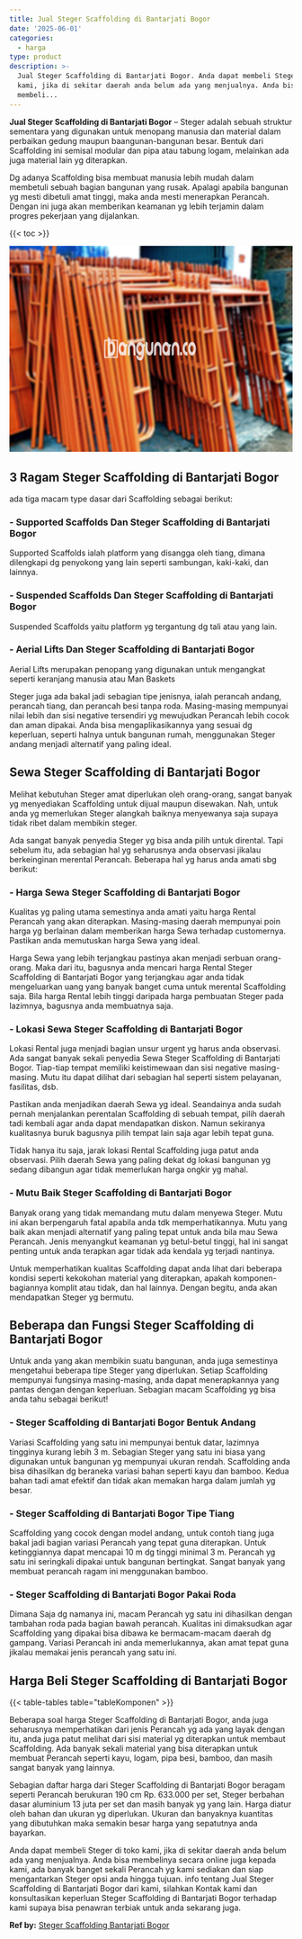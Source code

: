 ```yaml
---
title: Jual Steger Scaffolding di Bantarjati Bogor
date: '2025-06-01'
categories:
  - harga
type: product
description: >-
  Jual Steger Scaffolding di Bantarjati Bogor. Anda dapat membeli Steger di toko
  kami, jika di sekitar daerah anda belum ada yang menjualnya. Anda bisa
  membeli...
---
```


**Jual Steger Scaffolding di Bantarjati Bogor** – Steger adalah sebuah struktur sementara yang digunakan untuk menopang manusia dan material dalam perbaikan gedung maupun baangunan-bangunan besar. Bentuk dari Scaffolding ini semisal modular dan pipa atau tabung logam, melainkan ada juga material lain yg diterapkan.

Dg adanya Scaffolding bisa membuat manusia lebih mudah dalam membetuli sebuah bagian bangunan yang rusak. Apalagi apabila bangunan yg mesti dibetuli amat tinggi, maka anda mesti menerapkan Perancah. Dengan ini juga akan memberikan keamanan yg lebih terjamin dalam progres pekerjaan yang dijalankan.

{{< toc >}}

![Jual Steger Scaffolding di Bantarjati Bogor](/images/sewa-scaffolding-steger-06.png)

## 3 Ragam Steger Scaffolding di Bantarjati Bogor

ada tiga macam type dasar dari Scaffolding sebagai berikut:

### \- Supported Scaffolds Dan Steger Scaffolding di Bantarjati Bogor

Supported Scaffolds ialah platform yang disangga oleh tiang, dimana dilengkapi dg penyokong yang lain seperti sambungan, kaki-kaki, dan lainnya.

### \- Suspended Scaffolds Dan Steger Scaffolding di Bantarjati Bogor

Suspended Scaffolds yaitu platform yg tergantung dg tali atau yang lain.

### \- Aerial Lifts Dan Steger Scaffolding di Bantarjati Bogor

Aerial Lifts merupakan penopang yang digunakan untuk mengangkat seperti keranjang manusia atau Man Baskets

Steger juga ada bakal jadi sebagian tipe jenisnya, ialah perancah andang, perancah tiang, dan perancah besi tanpa roda. Masing-masing mempunyai nilai lebih dan sisi negative tersendiri yg mewujudkan Perancah lebih cocok dan aman dipakai. Anda bisa mengaplikasikannya yang sesuai dg keperluan, seperti halnya untuk bangunan rumah, menggunakan Steger andang menjadi alternatif yang paling ideal.

## Sewa Steger Scaffolding di Bantarjati Bogor

Melihat kebutuhan Steger amat diperlukan oleh orang-orang, sangat banyak yg menyediakan Scaffolding untuk dijual maupun disewakan. Nah, untuk anda yg memerlukan Steger alangkah baiknya menyewanya saja supaya tidak ribet dalam membikin steger.

Ada sangat banyak penyedia Steger yg bisa anda pilih untuk dirental. Tapi sebelum itu, ada sebagian hal yg seharusnya anda observasi jikalau berkeinginan merental Perancah. Beberapa hal yg harus anda amati sbg berikut:

### \- Harga Sewa Steger Scaffolding di Bantarjati Bogor

Kualitas yg paling utama semestinya anda amati yaitu harga Rental Perancah yang akan diterapkan. Masing-masing daerah mempunyai poin harga yg berlainan dalam memberikan harga Sewa terhadap customernya. Pastikan anda memutuskan harga Sewa yang ideal.

Harga Sewa yang lebih terjangkau pastinya akan menjadi serbuan orang-orang. Maka dari itu, bagusnya anda mencari harga Rental Steger Scaffolding di Bantarjati Bogor yang terjangkau agar anda tidak mengeluarkan uang yang banyak banget cuma untuk merental Scaffolding saja. Bila harga Rental lebih tinggi daripada harga pembuatan Steger pada lazimnya, bagusnya anda membuatnya saja.

### \- Lokasi Sewa Steger Scaffolding di Bantarjati Bogor

Lokasi Rental juga menjadi bagian unsur urgent yg harus anda observasi. Ada sangat banyak sekali penyedia Sewa Steger Scaffolding di Bantarjati Bogor. Tiap-tiap tempat memiliki keistimewaan dan sisi negative masing-masing. Mutu itu dapat dilihat dari sebagian hal seperti sistem pelayanan, fasilitas, dsb.

Pastikan anda menjadikan daerah Sewa yg ideal. Seandainya anda sudah pernah menjalankan perentalan Scaffolding di sebuah tempat, pilih daerah tadi kembali agar anda dapat mendapatkan diskon. Namun sekiranya kualitasnya buruk bagusnya pilih tempat lain saja agar lebih tepat guna.

Tidak hanya itu saja, jarak lokasi Rental Scaffolding juga patut anda observasi. Pilih daerah Sewa yang paling dekat dg lokasi bangunan yg sedang dibangun agar tidak memerlukan harga ongkir yg mahal.

### \- Mutu Baik Steger Scaffolding di Bantarjati Bogor

Banyak orang yang tidak memandang mutu dalam menyewa Steger. Mutu ini akan berpengaruh fatal apabila anda tdk memperhatikannya. Mutu yang baik akan menjadi alternatif yang paling tepat untuk anda bila mau Sewa Perancah. Jenis menyangkut keamanan yg betul-betul tinggi, hal ini sangat penting untuk anda terapkan agar tidak ada kendala yg terjadi nantinya.

Untuk memperhatikan kualitas Scaffolding dapat anda lihat dari beberapa kondisi seperti kekokohan material yang diterapkan, apakah komponen-bagiannya komplit atau tidak, dan hal lainnya. Dengan begitu, anda akan mendapatkan Steger yg bermutu.

## Beberapa dan Fungsi Steger Scaffolding di Bantarjati Bogor

Untuk anda yang akan membikin suatu bangunan, anda juga semestinya mengetahui beberapa tipe Steger yang diperlukan. Setiap Scaffolding mempunyai fungsinya masing-masing, anda dapat menerapkannya yang pantas dengan dengan keperluan. Sebagian macam Scaffolding yg bisa anda tahu sebagai berikut!

### \- Steger Scaffolding di Bantarjati Bogor Bentuk Andang

Variasi Scaffolding yang satu ini mempunyai bentuk datar, lazimnya tingginya kurang lebih 3 m. Sebagian Steger yang satu ini biasa yang digunakan untuk bangunan yg mempunyai ukuran rendah. Scaffolding anda bisa dihasilkan dg beraneka variasi bahan seperti kayu dan bamboo. Kedua bahan tadi amat efektif dan tidak akan memakan harga dalam jumlah yg besar.

### \- Steger Scaffolding di Bantarjati Bogor Tipe Tiang

Scaffolding yang cocok dengan model andang, untuk contoh tiang juga bakal jadi bagian variasi Perancah yang tepat guna diterapkan. Untuk ketinggiannya dapat mencapai 10 m dg tinggi minimal 3 m. Perancah yg satu ini seringkali dipakai untuk bangunan bertingkat. Sangat banyak yang membuat perancah ragam ini menggunakan bamboo.

### \- Steger Scaffolding di Bantarjati Bogor Pakai Roda

Dimana Saja dg namanya ini, macam Perancah yg satu ini dihasilkan dengan tambahan roda pada bagian bawah perancah. Kualitas ini dimaksudkan agar Scaffolding yang dipakai bisa dibawa ke bermacam-macam daerah dg gampang. Variasi Perancah ini anda memerlukannya, akan amat tepat guna jikalau memakai jenis perancah yang satu ini.

## Harga Beli Steger Scaffolding di Bantarjati Bogor

{{< table-tables table="tableKomponen" >}}

Beberapa soal harga Steger Scaffolding di Bantarjati Bogor, anda juga seharusnya memperhatikan dari jenis Perancah yg ada yang layak dengan itu, anda juga patut melihat dari sisi material yg diterapkan untuk membaut Scaffolding. Ada banyak sekali material yang bisa diterapkan untuk membuat Perancah seperti kayu, logam, pipa besi, bamboo, dan masih sangat banyak yang lainnya.

Sebagian daftar harga dari Steger Scaffolding di Bantarjati Bogor beragam seperti Perancah berukuran 190 cm Rp. 633.000 per set, Steger berbahan dasar aluminium 13 juta per set dan masih banyak yg yang lain. Harga diatur oleh bahan dan ukuran yg diperlukan. Ukuran dan banyaknya kuantitas yang dibutuhkan maka semakin besar harga yang sepatutnya anda bayarkan.

Anda dapat membeli Steger di toko kami, jika di sekitar daerah anda belum ada yang menjualnya. Anda bisa membelinya secara online juga kepada kami, ada banyak banget sekali Perancah yg kami sediakan dan siap mengantarkan Steger opsi anda hingga tujuan. info tentang Jual Steger Scaffolding di Bantarjati Bogor dari kami, silahkan Kontak kami dan konsultasikan keperluan Steger Scaffolding di Bantarjati Bogor terhadap kami supaya bisa penawran terbiak untuk anda sekarang juga.

**Ref by:** [Steger Scaffolding Bantarjati Bogor](https://id.wikipedia.org/wiki/Steger)

